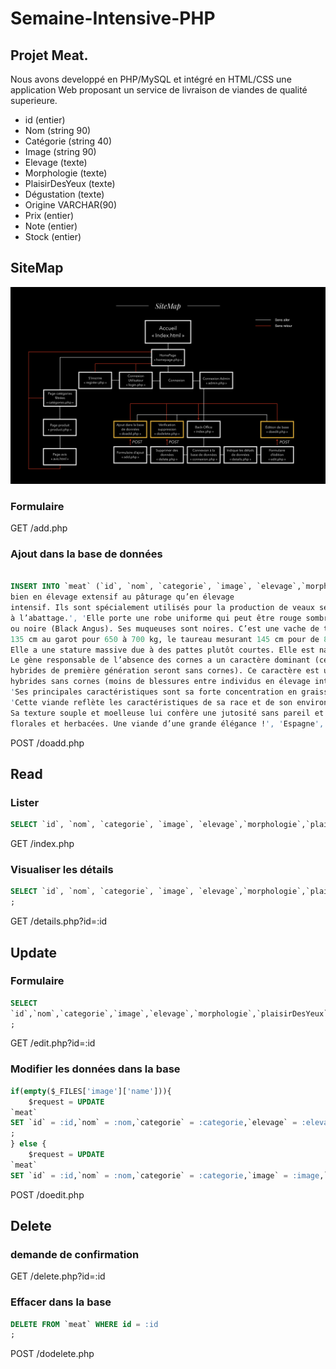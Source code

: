 
# Semaine-Intensive-PHP

## Projet Meat.
Nous avons developpé en PHP/MySQL et intégré en HTML/CSS une application Web proposant un service de livraison de viandes de qualité superieure.

*  id (entier)
*  Nom (string 90)
*  Catégorie (string 40)
*  Image (string 90)
*  Elevage (texte)
*  Morphologie (texte)
*  PlaisirDesYeux (texte)
*  Dégustation (texte)
*  Origine VARCHAR(90)
*  Prix (entier)
*  Note (entier)
*  Stock (entier)

## SiteMap
![](/reference/SiteMap.png)

### Formulaire
GET /add.php

### Ajout dans la base de données
```sql

INSERT INTO `meat` (`id`, `nom`, `categorie`, `image`, `elevage`,`morphologie`,`plaisirDesYeux`,`degustation`,`origine`,`prix`,`note`,`stock`) VALUES ('1,'Aberdeen Angus','Boeuf','AberdeenAgnus.jpeg', 'Les animaux Angus ont une très grande capacité de développement aussi
bien en élevage extensif au pâturage qu’en élevage
intensif. Ils sont spécialement utilisés pour la production de veaux sevrés prêts
à l’abattage.', 'Elle porte une robe uniforme qui peut être rouge sombre (Red Angus)
ou noire (Black Angus). Ses muqueuses sont noires. C’est une vache de taille moyenne,
135 cm au garot pour 650 à 700 kg, le taureau mesurant 145 cm pour de 800 à 1 000 kg.
Elle a une stature massive due à des pattes plutôt courtes. Elle est naturellement sans cornes.
Le gène responsable de l’absence des cornes a un caractère dominant (ce qui signifie que les
hybrides de première génération seront sans cornes). Ce caractère est utilisé pour produire des
hybrides sans cornes (moins de blessures entre individus en élevage intensif et chez les vachers).',
'Ses principales caractéristiques sont sa forte concentration en graisses intramusculaires (persillé).',
'Cette viande reflète les caractéristiques de sa race et de son environnement : robustesse et grands espaces.
Sa texture souple et moelleuse lui confère une jutosité sans pareil et offre une palette de saveurs aux notes
florales et herbacées. Une viande d’une grande élégance !', 'Espagne','12', '4', '7);

```

POST /doadd.php

## Read

### Lister
```sql
SELECT `id`, `nom`, `categorie`, `image`, `elevage`,`morphologie`,`plaisirDesYeux`,`degustation`,`origine`,`prix`,`note`,`stock` FROM `meat`;
```
GET /index.php

### Visualiser les détails
```sql
SELECT `id`, `nom`, `categorie`, `image`, `elevage`,`morphologie`,`plaisirDesYeux`,`degustation`,`origine`,`prix`,`note`,`stock` FROM `meat` WHERE id = :id
;
```
GET /details.php?id=:id

## Update

### Formulaire
```sql
SELECT
`id`,`nom`,`categorie`,`image`,`elevage`,`morphologie`,`plaisirDesYeux`,`degustation`,`origine`,`prix`,`note`,`stock` FROM `meat` WHERE `id` = :id  
;
```
GET /edit.php?id=:id

### Modifier les données dans la base
```sql
if(empty($_FILES['image']['name'])){
    $request = UPDATE
`meat`
SET `id` = :id,`nom` = :nom,`categorie` = :categorie,`elevage` = :elevage,`morphologie` = :morphologie,`plaisirDesYeux` = :plaisirDesYeux,`degustation` = :degustation,`origine` = :origine,`prix` = :prix,`note` = :note,`stock` = :stock WHERE id = :id
;
} else {
    $request = UPDATE
`meat`
SET `id` = :id,`nom` = :nom,`categorie` = :categorie,`image` = :image,`elevage` = :elevage,`morphologie` = :morphologie,`plaisirDesYeux` = :plaisirDesYeux,`degustation` = :degustation,`origine` = :origine,`prix` = :prix,`note` = :note,`stock` = :stock WHERE id = :id
```
POST /doedit.php

## Delete

### demande de confirmation
GET /delete.php?id=:id

### Effacer dans la base
```sql
DELETE FROM `meat` WHERE id = :id
;
```
POST /dodelete.php
